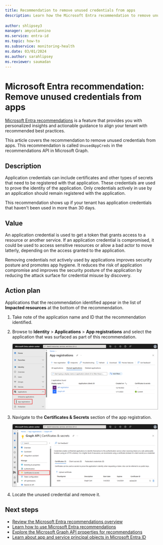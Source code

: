 ```yaml
---
title: Recommendation to remove unused credentials from apps
description: Learn how the Microsoft Entra recommendation to remove unused credentials from apps works and why it's important.

author: shlipsey3
manager: amycolannino
ms.service: entra-id
ms.topic: how-to
ms.subservice: monitoring-health
ms.date: 03/01/2024
ms.author: sarahlipsey
ms.reviewer: saumadan
---
```

# Microsoft Entra recommendation: Remove unused credentials from apps
[Microsoft Entra recommendations](overview-recommendations.md) is a feature that provides you with personalized insights and actionable guidance to align your tenant with recommended best practices.

This article covers the recommendation to remove unused credentials from apps. This recommendation is called `UnusedAppCreds` in the recommendations API in Microsoft Graph. 

## Description

Application credentials can include certificates and other types of secrets that need to be registered with that application. These credentials are used to prove the identity of the application. Only credentials actively in use by an application should remain registered with the application.

This recommendation shows up if your tenant has application credentials that haven't been used in more than 30 days. 

## Value 

An application credential is used to get a token that grants access to a resource or another service. If an application credential is compromised, it could be used to access sensitive resources or allow a bad actor to move latterly, depending on the access granted to the application.

Removing credentials not actively used by applications improves security posture and promotes app hygiene. It reduces the risk of application compromise and improves the security posture of the application by reducing the attack surface for credential misuse by discovery.

## Action plan

Applications that the recommendation identified appear in the list of **Impacted resources** at the bottom of the recommendation. 

1. Take note of the application name and ID that the recommendation identified.

1. Browse to **Identity** > **Applications** > **App registrations** and select the application that was surfaced as part of this recommendation.

    ![Screenshot of the Microsoft Entra app registration page.](media/recommendation-remove-unused-credential-from-apps/app-registrations-list.png)

1. Navigate to the **Certificates & Secrets** section of the app registration.

    ![Screenshot of the Certificates and secrets section of Microsoft Entra ID.](media/recommendation-remove-unused-credential-from-apps/app-certificates-secrets.png)

1. Locate the unused credential and remove it.

## Next steps

- [Review the Microsoft Entra recommendations overview](overview-recommendations.md)
- [Learn how to use Microsoft Entra recommendations](howto-use-recommendations.md)
- [Explore the Microsoft Graph API properties for recommendations](/graph/api/resources/recommendations-api-overview)
- [Learn about app and service principal objects in Microsoft Entra ID](~/identity-platform/app-objects-and-service-principals.md)
